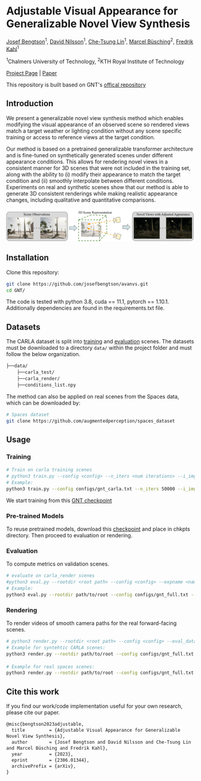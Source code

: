 # Adjustable Visual Appearance for Generalizable Novel View Synthesis
[Josef Bengtson](https://www.chalmers.se/en/persons/bjosef/)<sup>1</sup>,
[David Nilsson](https://www.chalmers.se/personer/davini/)<sup>1</sup>,
[Che-Tsung Lin](https://www.chalmers.se/en/persons/chetsung/)<sup>1</sup>,
[Marcel Büsching](https://www.kth.se/profile/busching?l=en)<sup>2</sup>,
[Fredrik Kahl](https://fredkahl.github.io/)<sup>1</sup>

<sup>1</sup>Chalmers University of Technology, <sup>2</sup>KTH Royal Institute of Technology


[Project Page](https://ava-nvs.github.io/) | [Paper](https://arxiv.org/abs/2306.01344)

This repository is built based on GNT's [offical repository](https://github.com/VITA-Group/GNT)

## Introduction



We present a generalizable novel view synthesis method which enables modifying the visual appearance of an observed scene so rendered views match a target weather or lighting condition without any scene specific training or access to reference views at the target condition.

Our method is based on a pretrained generalizable transformer architecture and is fine-tuned on synthetically generated scenes under different appearance conditions. This allows for rendering novel views in a consistent manner for 3D scenes that were not included in the training set, along with the ability to (i) modify their appearance to match the target condition and (ii) smoothly interpolate between different conditions. Experiments on real and synthetic scenes show that our method is able to generate 3D consistent renderings while making realistic appearance changes, including qualitative and quantitative comparisons.


![teaser](assets/intro_new.svg
)

## Installation

Clone this repository:

```bash
git clone https://github.com/josefbengtson/avanvs.git
cd GNT/
```

The code is tested with python 3.8, cuda == 11.1, pytorch == 1.10.1. Additionally dependencies are found in the requirements.txt file.
## Datasets

The CARLA dataset is split into [training](https://drive.google.com/file/d/1-l5X4GCPiql1W09jJIWQdyuam3k2JZH3/view?usp=sharing) and [evaluation](https://drive.google.com/file/d/1k9imjro_ag5WDDLcMmukgqi0CBqQspk5/view?usp=sharing) scenes.
The datasets must be downloaded to a directory `data/` within the project folder and must follow the below organization. 
```bash
├──data/
    ├──carla_test/
    ├──carla_render/
    ├──conditions_list.npy
```
The method can also be applied on real scenes from the Spaces data, which can be downloaded by:
```bash
# Spaces dataset
git clone https://github.com/augmentedperception/spaces_dataset
```

## Usage

### Training

```bash
# Train on carla training scenes
# python3 train.py --config <config> --n_iters <num iterations> --i_img <logging frequency> --i_print <printing frequency> --ckpt_path <chkpts paths> --N_samples <samples per ray> --N_rand <rays per batch> --load_z  <load existing latent> --conditions <conditions> --eval_scenes <eval scene> --rootdir <root path> --expname <name> --latent_dims <latent dims>. 
# Example:
python3 train.py --config configs/gnt_carla.txt --n_iters 50000 --i_img 5000 --i_print 500 --ckpt_path chktpts/model_720000.pth --N_samples 64 --N_rand 128 --load_z 0 --conditions [1,2,3,4] --eval_scenes TEST_Scene122 --rootdir path/to/root --expname Training --latent_dims [2,16,68,136]
```
We start training from this  [GNT checkpoint](https://drive.google.com/file/d/1YvOJXa5eGpKgoMYcxC2ma7prB1n5UwRn/view)

### Pre-trained Models
To reuse pretrained models, download this [checkpoint](https://drive.google.com/file/d/1bPVG_rapXu0oQhlbPy0WQdw-ebjAI-LR/view?usp=sharing) and place in chkpts directory. Then proceed to evaluation or rendering. 

### Evaluation
To compute metrics on validation scenes.
```bash
# evaluate on carla_render scenes
#python3 eval.py --rootdir <root path> --config <config> --expname <name> --chunk_size <rays per batch> --run_val --N_samples <samples per ray> --eval_dataset <eval dataset> --ckpt_path <chkpts paths> --conditions <conditions> --latent_dims <latent dims> --render_stride <render downsampling factor> --show_interpol <show interpolation result>
# Example:
python3 eval.py --rootdir path/to/root --config configs/gnt_full.txt --expname Evaluation --chunk_size 4096 --run_val --N_samples 64 --eval_dataset carla_eval --ckpt_path chktpts/model_770000.pth --conditions [1,4] --latent_dims [2,16,68,136] --render_stride 1 --show_interpol 0
```

### Rendering

To render videos of smooth camera paths for the real forward-facing scenes.

```bash
# python3 render.py --rootdir <root path> --config <config> --eval_dataset <eval dataset> --render_folder <render folder name> --chunk_size <rays per batch> --N_samples <samples per ray> --ckpt_path <chkpts paths> --latent_dims <latent dims> --N_views <number views to render> --render_stride <render downsampling factor> --expname <name> --eval_scenes <scene to render> --render_interpolation <interpolate between conditions> --conditions <conditions>
# Example for syntehtic CARLA scenes:
python3 render.py --rootdir path/to/root --config configs/gnt_full.txt --eval_dataset carla_render --render_folder carla_render --chunk_size 4096 --N_samples 64 --ckpt_path chktpts/model_770000.pth --latent_dims [2,16,68,136] --N_views 20 --render_stride 1 --expname Render --eval_scenes Scene6_right --render_interpolation 1 --conditions [1,4]

# Example for real spaces scenes:
python3 render.py --rootdir path/to/root --config configs/gnt_full.txt --eval_dataset spaces_render --render_folder spaces_render --chunk_size 4096 --N_samples 64 --ckpt_path chktpts/model_770000.pth --latent_dims [2,16,68,136] --N_views 20 --render_stride 1 --expname Render --eval_scenes 050 --render_interpolation 1 --conditions [1,4]
```



## Cite this work

If you find our work/code implementation useful for your own research, please cite our paper.

```
@misc{bengtson2023adjustable,
  title         = {Adjustable Visual Appearance for Generalizable Novel View Synthesis}, 
  author        = {Josef Bengtson and David Nilsson and Che-Tsung Lin and Marcel Büsching and Fredrik Kahl},
  year          = {2023},
  eprint        = {2306.01344},
  archivePrefix = {arXiv},
}
```

